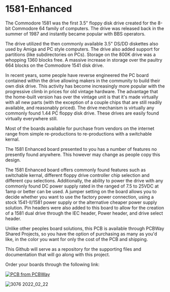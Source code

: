 # 1581-Enhanced
The Commodore 1581 was the first 3.5" floppy disk drive created for the 8-bit Commodore 64 family of computers.  The drive was released back in the summer of 1987 and instantly became popular with BBS operators.

The drive utilized the then commonly available 3.5" DS/DD diskettes also used by Amiga and PC style computers.  The drive also added support for partitions (like subdirectories on PCs).  Storage on the 800K drive was a whopping 1360 blocks free.  A massive increase in storage over the paultry 664 blocks on the Commodore 1541 disk drive.

In recent years, some people have reverse engineered the PC board contained within the drive allowing makers in the community to build their own disk drive.  This activity has become increasingly more popular with the progressive climb in prices for old vintage hardware.  The advantage that the home-built version has over the vintage unit is that it's made virtually with all new parts (with the exception of a couple chips that are still readily available, and reasonably priced).  The drive mechanism is virtually any commonly found 1.44 PC floppy disk drive.  These drives are easily found virtually everywhere still.

Most of the boards available for purchase from vendors on the internet range from simple re-productions to re-productions with a switchable kernal.

The 1581 Enhanced board presented to you has a number of features no presently found anywhere.  This however may change as people copy this design.

The 1581 Enhanced board offers commonly found features such as switchable kernal, different floppy drive controller chip selection and different cpu selections.  Additionally, the ability to power the drive with any commonly found DC power supply rated in the ranged of 7.5 to 25VDC at 1amp or better can be used.  A jumper setting on the board allows you to decide whether you want to use the factory power connection, using a stock 1541-II/1581 power supply or the alternative cheaper power supply solution.  Pin headers were also added to this board to allow for the creation of a 1581 dual drive through the IEC header, Power header, and drive select header.

Unlike other peoples board solutions, this PCB is available through PCBWay Shared Projects, so you have the option of purchasing as many as you'd like, in the color you want for only the cost of the PCB and shipping.  

This Github will serve as a repository for the supporting files and documentation that will go along with this project.

Order your boards through the following link:

<a href="https://www.pcbway.com/project/shareproject/Commodore_1581_Enhanced_Drive_Board_fcc9554b.html"><img src="https://www.pcbway.com/project/img/images/frompcbway-1220.png" alt="PCB from PCBWay" /></a>

![3076 2022_02_22](https://user-images.githubusercontent.com/37495485/155260205-6c5bb6d1-7f7b-4a0a-b6d6-cab48531a8aa.JPG)
